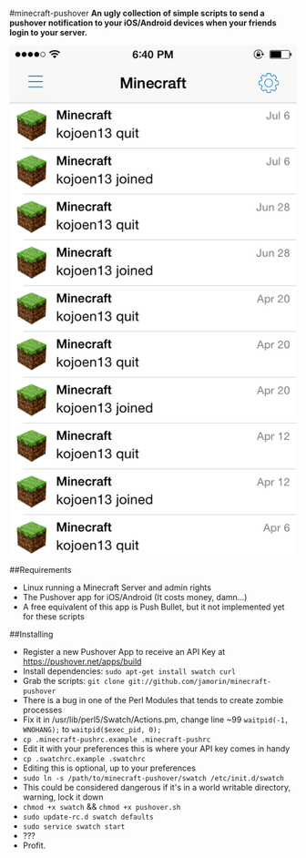 #minecraft-pushover
**An ugly collection of simple scripts to send a pushover notification to your iOS/Android devices when your friends login to your server.**

![](example.png)

##Requirements 
- Linux running a Minecraft Server and admin rights
- The Pushover app for iOS/Android (It costs money, damn...)
- A free equivalent of this app is Push Bullet, but it not implemented yet for these scripts

##Installing
- Register a new Pushover App to receive an API Key at https://pushover.net/apps/build
- Install dependencies: `sudo apt-get install swatch curl`
- Grab the scripts: `git clone git://github.com/jamorin/minecraft-pushover`
- There is a bug in one of the Perl Modules that tends to create zombie processes
- Fix it in /usr/lib/perl5/Swatch/Actions.pm, change line ~99 `waitpid(-1, WNOHANG);` to `waitpid($exec_pid, 0);`
- `cp .minecraft-pushrc.example .minecraft-pushrc`
- Edit it with your preferences this is where your API key comes in handy
- `cp .swatchrc.example .swatchrc`
- Editing this is optional, up to your preferences  
- `sudo ln -s /path/to/minecraft-pushover/swatch /etc/init.d/swatch`
- This could be considered dangerous if it's in a world writable directory, warning, lock it down
- `chmod +x swatch` && `chmod +x pushover.sh`
- `sudo update-rc.d swatch defaults`
- `sudo service swatch start`
- ???
- Profit.  
